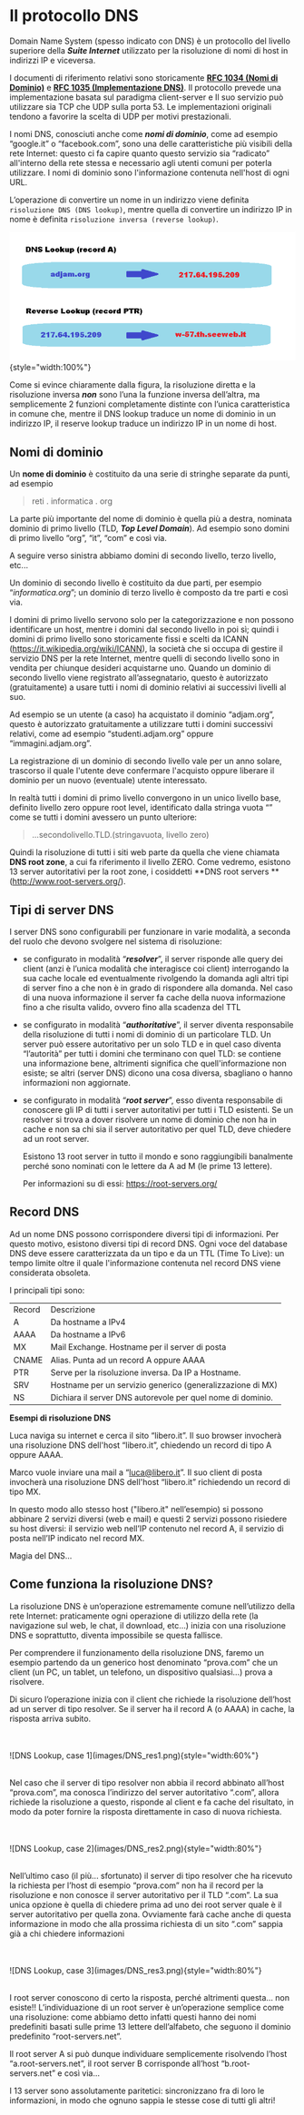 # Il protocollo DNS



Domain Name System (spesso indicato con DNS) è un protocollo del livello
superiore della ***Suite Internet*** utilizzato per la risoluzione di
nomi di host in indirizzi IP e viceversa.

I documenti di riferimento relativi sono storicamente [**RFC 1034 (Nomi di Dominio)**](https://tools.ietf.org/html/rfc1034) e 
[**RFC 1035 (Implementazione DNS)**](https://tools.ietf.org/html/rfc1035). 
Il protocollo prevede una implementazione basata sul paradigma client-server e Il suo servizio può utilizzare sia TCP che UDP sulla
porta 53. Le implementazioni originali tendono a favorire la scelta di UDP per motivi prestazionali.

I nomi DNS, conosciuti anche come ***nomi di dominio***, come ad esempio “google.it” o “facebook.com”, sono una delle caratteristiche più
visibili della rete Internet: questo ci fa capire quanto questo servizio sia “radicato” all'interno della rete stessa e necessario agli utenti
comuni per poterla utilizzare. I nomi di dominio sono l'informazione contenuta nell'host di ogni URL.

L’operazione di convertire un nome in un indirizzo viene definita `risoluzione DNS (DNS lookup)`, mentre quella di convertire
un indirizzo IP in nome è definita `risoluzione inversa (reverse lookup)`.


![DNS Lookup](images/DNS_lookup.png){style="width:100%"}


Come si evince chiaramente dalla figura, la risoluzione diretta e la risoluzione inversa ***non*** sono l’una la funzione inversa dell’altra,
ma semplicemente 2 funzioni completamente distinte con l’unica caratteristica in comune che, mentre il DNS lookup traduce un nome di
dominio in un indirizzo IP, il reserve lookup traduce un indirizzo IP in un nome di host.




## Nomi di dominio

Un **nome di dominio** è costituito da una serie di stringhe separate da punti, ad esempio


> reti . informatica . org


La parte più importante del nome di dominio è quella più a destra, nominata dominio di primo livello (TLD, ***Top Level Domain***). 
Ad esempio sono domini di primo livello “org”, “it”, “com” e così via.

A seguire verso sinistra abbiamo domini di secondo livello, terzo livello, etc...

Un dominio di secondo livello è costituito da due parti, per esempio “*informatica.org*”; 
un dominio di terzo livello è composto da tre parti e così via.

I domini di primo livello servono solo per la categorizzazione e non
possono identificare un host, mentre i domini dal secondo livello in poi
sì; quindi i domini di primo livello sono storicamente fissi e scelti da
ICANN (<https://it.wikipedia.org/wiki/ICANN>), la società che si occupa
di gestire il servizio DNS per la rete Internet, mentre quelli di
secondo livello sono in vendita per chiunque desideri acquistarne uno.
Quando un dominio di secondo livello viene registrato all’assegnatario,
questo è autorizzato (gratuitamente) a usare tutti i nomi di dominio
relativi ai successivi livelli al suo.

Ad esempio se un utente (a caso) ha acquistato il dominio “adjam.org”,
questo è autorizzato gratuitamente a utilizzare tutti i domini
successivi relativi, come ad esempio “studenti.adjam.org” oppure
“immagini.adjam.org”.

La registrazione di un dominio di secondo livello vale per un anno
solare, trascorso il quale l'utente deve confermare l'acquisto oppure
liberare il dominio per un nuovo (eventuale) utente interessato.

In realtà tutti i domini di primo livello convergono in un unico livello
base, definito livello zero oppure root level, identificato dalla
stringa vuota “” come se tutti i domini avessero un punto ulteriore:


> ...secondolivello.TLD.(stringavuota, livello zero)


Quindi la risoluzione di tutti i siti web parte da quella che viene
chiamata **DNS root zone**, a cui fa riferimento il livello ZERO. Come
vedremo, esistono 13 server autoritativi per la root zone, i cosiddetti
**DNS root servers **(<http://www.root-servers.org/>).




## Tipi di server DNS

I server DNS sono configurabili per funzionare in varie modalità, a
seconda del ruolo che devono svolgere nel sistema di risoluzione:

- se configurato in modalità “***resolver***”, il server risponde
  alle query dei client (anzi è l’unica modalità che interagisce coi
  client) interrogando la sua cache locale ed eventualmente rivolgendo
  la domanda agli altri tipi di server fino a che non è in grado di
  rispondere alla domanda. Nel caso di una nuova informazione il server
  fa cache della nuova informazione fino a che risulta valido, ovvero
  fino alla scadenza del TTL

- se configurato in modalità “***authoritative***”, il server diventa
  responsabile della risoluzione di tutti i nomi di dominio di un
  particolare TLD. Un server può essere autoritativo per un solo TLD e
  in quel caso diventa “l’autorità” per tutti i domini che terminano con
  quel TLD: se contiene una informazione bene, altrimenti significa che
  quell'informazione non esiste; se altri (server DNS) dicono una cosa
  diversa, sbagliano o hanno informazioni non aggiornate.

- se configurato in modalità “***root server***”, esso diventa
  responsabile di conoscere gli IP di tutti i server autoritativi per
  tutti i TLD esistenti. Se un resolver si trova a dover risolvere un
  nome di dominio che non ha in cache e non sa chi sia il server
  autoritativo per quel TLD, deve chiedere ad un root server.

  Esistono 13 root server in tutto il mondo e sono raggiungibili
  banalmente perché sono nominati con le lettere da A ad M (le prime 13
  lettere).

  Per informazioni su di essi: <https://root-servers.org/>




## Record DNS

Ad un nome DNS possono corrispondere diversi tipi di informazioni. Per
questo motivo, esistono diversi tipi di record DNS. Ogni voce del
database DNS deve essere caratterizzata da un tipo e da un TTL (Time To
Live): un tempo limite oltre il quale l'informazione contenuta nel
record DNS viene considerata obsoleta.

I principali tipi sono:

<table>
<tbody>
<tr class="odd">
<td>Record </td>
<td>Descrizione</td>
</tr>
<tr class="even">
<td>A</td>
<td>Da hostname a IPv4</td>
</tr>
<tr class="odd">
<td>AAAA</td>
<td>Da hostname a IPv6</td>
</tr>
<tr class="even">
<td>MX</td>
<td>Mail Exchange. Hostname per il server di posta</td>
</tr>
<tr class="odd">
<td>CNAME</td>
<td>Alias. Punta ad un record A oppure AAAA</td>
</tr>
<tr class="even">
<td>PTR</td>
<td>Serve per la risoluzione inversa. Da IP a Hostname.</td>
</tr>
<tr class="odd">
<td>SRV</td>
<td>Hostname per un servizio generico (generalizzazione di MX)</td>
</tr>
<tr class="even">
<td>NS</td>
<td>Dichiara il server DNS autorevole per quel nome di dominio.</td>
</tr>
</tbody>
</table>

**Esempi di risoluzione DNS**

Luca naviga su internet e cerca il sito “libero.it”. Il suo browser
invocherà una risoluzione DNS dell'host “libero.it”, chiedendo un record
di tipo A oppure AAAA.

Marco vuole inviare una mail a “<luca@libero.it>”. Il suo client di
posta invocherà una risoluzione DNS dell'host “libero.it” richiedendo un
record di tipo MX.

In questo modo allo stesso host ("libero.it" nell’esempio) si possono
abbinare 2 servizi diversi (web e mail) e questi 2 servizi possono
risiedere su host diversi: il servizio web nell’IP contenuto nel record
A, il servizio di posta nell’IP indicato nel record MX.

Magia del DNS...



## Come funziona la risoluzione DNS?

La risoluzione DNS è un’operazione estremamente comune nell’utilizzo
della rete Internet: praticamente ogni operazione di utilizzo della rete
(la navigazione sul web, le chat, il download, etc…) inizia con una
risoluzione DNS e soprattutto, diventa impossibile se questa fallisce.

Per comprendere il funzionamento della risoluzione DNS, faremo un
esempio partendo da un generico host denominato “prova.com” che un
client (un PC, un tablet, un telefono, un dispositivo qualsiasi…) prova
a risolvere.

Di sicuro l’operazione inizia con il client che richiede la risoluzione
dell’host ad un server di tipo resolver. Se il server ha il record A (o
AAAA) in cache, la risposta arriva subito.

<br>
<br>
![DNS Lookup, case 1](images/DNS_res1.png){style="width:60%"}
<br>
<br>

Nel caso che il server di tipo resolver non abbia il record abbinato
all’host “prova.com”, ma conosca l’indirizzo del server autoritativo
“.com”, allora richiede la risoluzione a questo, risponde al client e fa
cache del risultato, in modo da poter fornire la risposta direttamente
in caso di nuova richiesta.

<br>
<br>
![DNS Lookup, case 2](images/DNS_res2.png){style="width:80%"}
<br>
<br>

Nell’ultimo caso (il più... sfortunato) il server di tipo resolver che ha
ricevuto la richiesta per l’host di esempio “prova.com” non ha il record
per la risoluzione e non conosce il server autoritativo per il TLD
“.com”. La sua unica opzione è quella di chiedere prima ad uno dei root
server quale è il server autoritativo per quella zona. Ovviamente farà
cache anche di questa informazione in modo che alla prossima richiesta
di un sito “.com” sappia già a chi chiedere informazioni

<br>
<br>
![DNS Lookup, case 3](images/DNS_res3.png){style="width:80%"}
<br>
<br>

I root server conoscono di certo la risposta, perché altrimenti questa…
non esiste!! L’individuazione di un root server è un’operazione semplice
come una risoluzione: come abbiamo detto infatti questi hanno dei nomi
predefiniti basati sulle prime 13 lettere dell’alfabeto, che seguono il
dominio predefinito “root-servers.net”.

Il root server A si può dunque individuare semplicemente risolvendo
l’host “a.root-servers.net”, il root server B corrisponde all’host
“b.root-servers.net” e così via…

I 13 server sono assolutamente paritetici: sincronizzano fra di loro le
informazioni, in modo che ognuno sappia le stesse cose di tutti gli
altri!

<br>
<br>

